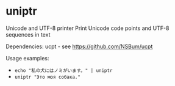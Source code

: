# uniptr

Unicode and UTF-8 printer
Print Unicode code points and UTF-8 sequences in text

Dependencies:
   ucpt - see https://github.com/NSBum/ucpt

Usage examples:

- `echo "私の犬にはノミがいます。" | uniptr`
- `uniptr "Это моя собака."`
